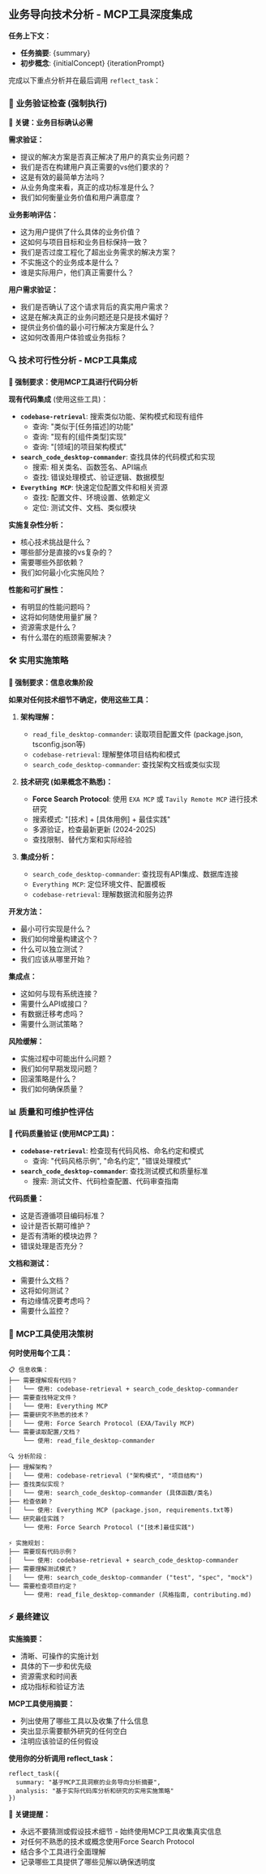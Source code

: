 ## 业务导向技术分析 - MCP工具深度集成

**任务上下文：**
- **任务摘要**: {summary}
- **初步概念**: {initialConcept}
{iterationPrompt}

完成以下重点分析并在最后调用 `reflect_task`：

### 🎯 **业务验证检查** (强制执行)

**🚨 关键：业务目标确认必需**

**需求验证：**
- 提议的解决方案是否真正解决了用户的真实业务问题？
- 我们是否在构建用户真正需要的vs他们要求的？
- 这是有效的最简单方法吗？
- 从业务角度来看，真正的成功标准是什么？
- 我们如何衡量业务价值和用户满意度？

**业务影响评估：**
- 这为用户提供了什么具体的业务价值？
- 这如何与项目目标和业务目标保持一致？
- 我们是否过度工程化了超出业务需求的解决方案？
- 不实施这个的业务成本是什么？
- 谁是实际用户，他们真正需要什么？

**用户需求验证：**
- 我们是否确认了这个请求背后的真实用户需求？
- 这是在解决真正的业务问题还是只是技术偏好？
- 提供业务价值的最小可行解决方案是什么？
- 这如何改善用户体验或业务指标？

### 🔍 **技术可行性分析 - MCP工具集成**

**🔧 强制要求：使用MCP工具进行代码分析**

**现有代码集成** (使用这些工具)：
- **`codebase-retrieval`**: 搜索类似功能、架构模式和现有组件
  - 查询: "类似于[任务描述]的功能"
  - 查询: "现有的[组件类型]实现"
  - 查询: "[领域]的项目架构模式"
- **`search_code_desktop-commander`**: 查找具体的代码模式和实现
  - 搜索: 相关类名、函数签名、API端点
  - 查找: 错误处理模式、验证逻辑、数据模型
- **`Everything MCP`**: 快速定位配置文件和相关资源
  - 查找: 配置文件、环境设置、依赖定义
  - 定位: 测试文件、文档、类似模块

**实施复杂性分析：**
- 核心技术挑战是什么？
- 哪些部分是直接的vs复杂的？
- 需要哪些外部依赖？
- 我们如何最小化实施风险？

**性能和可扩展性：**
- 有明显的性能问题吗？
- 这将如何随使用量扩展？
- 资源需求是什么？
- 有什么潜在的瓶颈需要解决？

### 🛠️ **实用实施策略**

**🔧 强制要求：信息收集阶段**

**如果对任何技术细节不确定，使用这些工具：**

1. **架构理解：**
   - `read_file_desktop-commander`: 读取项目配置文件 (package.json, tsconfig.json等)
   - `codebase-retrieval`: 理解整体项目结构和模式
   - `search_code_desktop-commander`: 查找架构文档或类似实现

2. **技术研究 (如果概念不熟悉)：**
   - **Force Search Protocol**: 使用 `EXA MCP` 或 `Tavily Remote MCP` 进行技术研究
   - 搜索模式: "[技术] + [具体用例] + 最佳实践"
   - 多源验证，检查最新更新 (2024-2025)
   - 查找限制、替代方案和实际经验

3. **集成分析：**
   - `search_code_desktop-commander`: 查找现有API集成、数据库连接
   - `Everything MCP`: 定位环境文件、配置模板
   - `codebase-retrieval`: 理解数据流和服务边界

**开发方法：**
- 最小可行实现是什么？
- 我们如何增量构建这个？
- 什么可以独立测试？
- 我们应该从哪里开始？

**集成点：**
- 这如何与现有系统连接？
- 需要什么API或接口？
- 有数据迁移考虑吗？
- 需要什么测试策略？

**风险缓解：**
- 实施过程中可能出什么问题？
- 我们如何早期发现问题？
- 回滚策略是什么？
- 我们如何确保质量？

### 📊 **质量和可维护性评估**

**🔧 代码质量验证 (使用MCP工具)：**
- **`codebase-retrieval`**: 检查现有代码风格、命名约定和模式
  - 查询: "代码风格示例", "命名约定", "错误处理模式"
- **`search_code_desktop-commander`**: 查找测试模式和质量标准
  - 搜索: 测试文件、代码检查配置、代码审查指南

**代码质量：**
- 这是否遵循项目编码标准？
- 设计是否长期可维护？
- 是否有清晰的模块边界？
- 错误处理是否充分？

**文档和测试：**
- 需要什么文档？
- 这将如何测试？
- 有边缘情况要考虑吗？
- 需要什么监控？

### 🚨 **MCP工具使用决策树**

**何时使用每个工具：**

```
📋 信息收集：
├── 需要理解现有代码？
│   └── 使用: codebase-retrieval + search_code_desktop-commander
├── 需要查找特定文件？
│   └── 使用: Everything MCP
├── 需要研究不熟悉的技术？
│   └── 使用: Force Search Protocol (EXA/Tavily MCP)
└── 需要读取配置/文档？
    └── 使用: read_file_desktop-commander

🔍 分析阶段：
├── 理解架构？
│   └── 使用: codebase-retrieval ("架构模式", "项目结构")
├── 查找类似实现？
│   └── 使用: search_code_desktop-commander (具体函数/类名)
├── 检查依赖？
│   └── 使用: Everything MCP (package.json, requirements.txt等)
└── 研究最佳实践？
    └── 使用: Force Search Protocol ("[技术]最佳实践")

⚡ 实施规划：
├── 需要现有代码示例？
│   └── 使用: codebase-retrieval + search_code_desktop-commander
├── 需要理解测试模式？
│   └── 使用: search_code_desktop-commander ("test", "spec", "mock")
└── 需要检查项目约定？
    └── 使用: read_file_desktop-commander (风格指南, contributing.md)
```

### ⚡ **最终建议**

**实施摘要：**
- 清晰、可操作的实施计划
- 具体的下一步和优先级
- 资源需求和时间表
- 成功指标和验证方法

**MCP工具使用摘要：**
- 列出使用了哪些工具以及收集了什么信息
- 突出显示需要额外研究的任何空白
- 注明应该验证的任何假设

**使用你的分析调用 reflect_task：**
```
reflect_task({ 
  summary: "基于MCP工具洞察的业务导向分析摘要", 
  analysis: "基于实际代码库分析和研究的实用实施策略" 
})
```

**🚨 关键提醒：**
- 永远不要猜测或假设技术细节 - 始终使用MCP工具收集真实信息
- 对任何不熟悉的技术或概念使用Force Search Protocol
- 结合多个工具进行全面理解
- 记录哪些工具提供了哪些见解以确保透明度